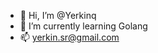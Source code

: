- 👋 Hi, I’m @Yerkinq
- 🌱 I’m currently learning Golang
- 📫 yerkin.sr@gmail.com

<!---
Yerkinq/Yerkinq is a ✨ special ✨ repository because its `README.md` (this file) appears on your GitHub profile.
You can click the Preview link to take a look at your changes.
--->
